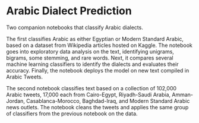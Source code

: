 # Arabic Dialect Prediction
Two companion notebooks that classify Arabic dialects.

The first classifies Arabic as either Egyptian or Modern Standard Arabic, based on a dataset from Wikipedia articles hosted on Kaggle. The notebook goes into exploratory data analysis on the text, identifying unigrams, bigrams, some stemming, and rare words. Next, it compares several machine learning classifiers to identify the dialects and evaluates their accuracy. Finally, the notebook deploys the model on new text compiled in Arabic Tweets.

The second notebook classifies text based on a collection of 102,000 Arabic tweets, 17,000 each from Cairo-Egypt, Riyadh-Saudi Arabia, Amman-Jordan, Casablanca-Morocco, Baghdad-Iraq, and Modern Standard Arabic news outlets. The notebook cleans the tweets and applies the same group of classifiers from the previous notebook on the data.
